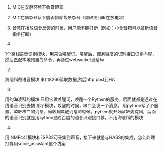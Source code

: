 

1. MIC在安静环境下收音距离
2. MIC在嘈杂环境下能否排除背景杂音（例如房间里在放电视）
3. 音箱在播放语音反馈的时候，用户能不能打断（例如：小爱音箱可以被新语音指令打断）


1. 
1个离线语音识别模块，用来做唤醒词。唤醒后，调用百度的识别接口识别内容，然后匹配本地预置的命令，再通过websocket发给ha

2. 
海凌科的语音模块,串口8266读取数据,然后http post到HA

3. 
用的海凌科的模块
只用它做唤醒词，唤醒一个Python的服务，后面就都是通过在线语音识别去搞
那个模块，唤醒的时候，串口会发一个消息。
用python写了个服务，监听串口的消息。当收到唤醒消息的时候，python就开始监听麦克风，后面的语音识别就是用python通过百度的语音识别接口做，不用海陵科的模块

4. 
用INMP441模块和ESP32可采集到声音，接下来就是与HASS的集成，怎么处理
打算用voice_assistant这个方案